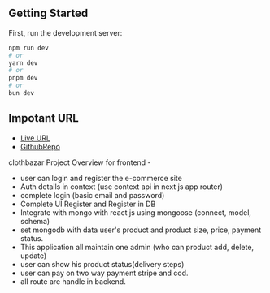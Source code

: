 
## Getting Started

First, run the development server:

```bash
npm run dev
# or
yarn dev
# or
pnpm dev
# or
bun dev
```

## Impotant URL



- [Live URL](https://cloth-bazar-frontend.vercel.app/) 
- [GithubRepo]() 


clothbazar Project Overview for frontend - 
- user can login and register the e-commerce site
- Auth details in context (use context api in next js app router)
- complete login (basic email and password)
- Complete UI Register and Register in DB 
- Integrate with mongo with react js using mongoose (connect, model, schema)
- set mongodb with data user's product and product size, price, payment status.
- This application all maintain one admin (who can product add, delete, update)
- user can show his product status(delivery steps)
- user can pay on two way payment stripe and cod.
- all route are handle in backend.

